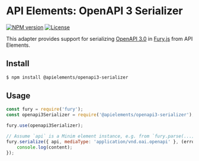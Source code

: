 # API Elements: OpenAPI 3 Serializer

[![NPM version](https://img.shields.io/npm/v/@apielements/openapi3-serializer.svg)](https://www.npmjs.org/package/@apielements/openapi3-serializer)
[![License](https://img.shields.io/npm/l/@apielements/openapi3-serializer.svg)](https://www.npmjs.org/package/@apielements/openapi3-serializer)

This adapter provides support for serializing [OpenAPI 3.0](https://spec.openapis.org/oas/v3.0.3) in [Fury.js](https://github.com/apiaryio/api-elements.js/tree/master/packages/fury) from API Elements.

## Install

```sh
$ npm install @apielements/openapi3-serializer
```

## Usage

```js
const fury = require('fury');
const openapi3Serializer = require('@apielements/openapi3-serializer');

fury.use(openapi3Serializer);

// Assume `api` is a Minim element instance, e.g. from `fury.parse(...)`
fury.serialize({ api, mediaType: 'application/vnd.oai.openapi' }, (error, content) => {
    console.log(content);
});
```
